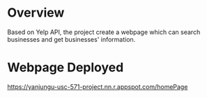 # Overview

Based on Yelp API, the project create a webpage which can search businesses and get businesses' information.

# Webpage Deployed

https://yanjungu-usc-571-project.nn.r.appspot.com/homePage
